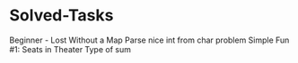 # Solved-Tasks
Beginner - Lost Without a Map
Parse nice int from char problem
Simple Fun #1: Seats in Theater
Type of sum